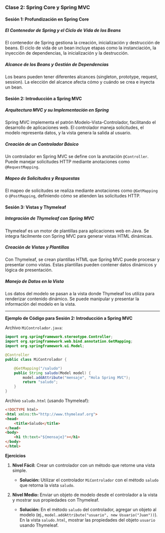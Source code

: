 ### Clase 2: Spring Core y Spring MVC

#### Sesión 1: Profundización en Spring Core

##### El Contenedor de Spring y el Ciclo de Vida de los Beans
El contenedor de Spring gestiona la creación, inicialización y destrucción de beans. El ciclo de vida de un bean incluye etapas como la instanciación, la inyección de dependencias, la inicialización y la destrucción.

##### Alcance de los Beans y Gestión de Dependencias
Los beans pueden tener diferentes alcances (singleton, prototype, request, session). La elección del alcance afecta cómo y cuándo se crea e inyecta un bean.

#### Sesión 2: Introducción a Spring MVC

##### Arquitectura MVC y su Implementación en Spring
Spring MVC implementa el patrón Modelo-Vista-Controlador, facilitando el desarrollo de aplicaciones web. El controlador maneja solicitudes, el modelo representa datos, y la vista genera la salida al usuario.

##### Creación de un Controlador Básico
Un controlador en Spring MVC se define con la anotación `@Controller`. Puede manejar solicitudes HTTP mediante anotaciones como `@RequestMapping`.

##### Mapeo de Solicitudes y Respuestas
El mapeo de solicitudes se realiza mediante anotaciones como `@GetMapping` o `@PostMapping`, definiendo cómo se atienden las solicitudes HTTP.

#### Sesión 3: Vistas y Thymeleaf

##### Integración de Thymeleaf con Spring MVC
Thymeleaf es un motor de plantillas para aplicaciones web en Java. Se integra fácilmente con Spring MVC para generar vistas HTML dinámicas.

##### Creación de Vistas y Plantillas
Con Thymeleaf, se crean plantillas HTML que Spring MVC puede procesar y presentar como vistas. Estas plantillas pueden contener datos dinámicos y lógica de presentación.

##### Manejo de Datos en la Vista
Los datos del modelo se pasan a la vista donde Thymeleaf los utiliza para renderizar contenido dinámico. Se puede manipular y presentar la información del modelo en la vista.

---

**Ejemplo de Código para Sesión 2: Introducción a Spring MVC**

Archivo `MiControlador.java`:
```java
import org.springframework.stereotype.Controller;
import org.springframework.web.bind.annotation.GetMapping;
import org.springframework.ui.Model;

@Controller
public class MiControlador {

    @GetMapping("/saludo")
    public String saludo(Model model) {
        model.addAttribute("mensaje", "Hola Spring MVC");
        return "saludo";
    }
}
```

Archivo `saludo.html` (usando Thymeleaf):
```html
<!DOCTYPE html>
<html xmlns:th="http://www.thymeleaf.org">
<head>
    <title>Saludo</title>
</head>
<body>
    <h1 th:text="${mensaje}"></h1>
</body>
</html>
```

**Ejercicios**

1. **Nivel Fácil:** Crear un controlador con un método que retorne una vista simple.
   - **Solución:** Utilizar el controlador `MiControlador` con el método `saludo` que retorna la vista `saludo`.

2. **Nivel Medio:** Enviar un objeto de modelo desde el controlador a la vista y mostrar sus propiedades con Thymeleaf.
   - **Solución:** En el método `saludo` del controlador, agregar un objeto al modelo (ej., `model.addAttribute("usuario", new Usuario("Juan"))`). En la vista `saludo.html`, mostrar las propiedades del objeto `usuario` usando Thymeleaf.



